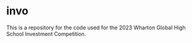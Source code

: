 # invo
This is a repository for the code used for the 2023 Wharton Global High School Investment Competition.
